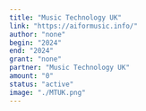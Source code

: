 ```yaml
---
title: "Music Technology UK"
link: "https://aiformusic.info/"
author: "none"
begin: "2024"
end: "2024"
grant: "none"
partner: "Music Technology UK"
amount: "0"
status: "active"
image: "./MTUK.png"
---
```

